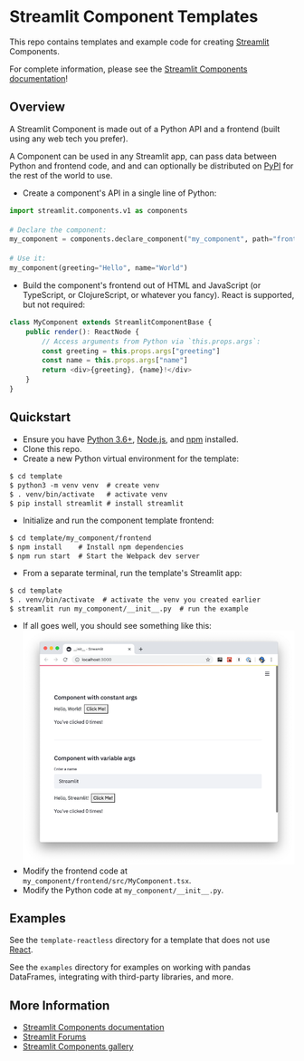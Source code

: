 # Streamlit Component Templates

This repo contains templates and example code for creating [Streamlit](https://streamlit.io) Components.

For complete information, please see the [Streamlit Components documentation](https://docs.streamlit.io/en/latest/streamlit_components.html)!

## Overview

A Streamlit Component is made out of a Python API and a frontend (built using any web tech you prefer). 

A Component can be used in any Streamlit app, can pass data between Python and frontend code, and and can optionally be distributed on [PyPI](https://pypi.org/) for the rest of the world to use.

* Create a component's API in a single line of Python:
```python
import streamlit.components.v1 as components

# Declare the component:
my_component = components.declare_component("my_component", path="frontend/build")

# Use it:
my_component(greeting="Hello", name="World")
```

* Build the component's frontend out of HTML and JavaScript (or TypeScript, or ClojureScript, or whatever you fancy). React is supported, but not required:
```typescript
class MyComponent extends StreamlitComponentBase {
    public render(): ReactNode {
        // Access arguments from Python via `this.props.args`:
        const greeting = this.props.args["greeting"]
        const name = this.props.args["name"]
        return <div>{greeting}, {name}!</div>
    }
}
```

## Quickstart

* Ensure you have [Python 3.6+](https://www.python.org/downloads/), [Node.js](https://nodejs.org), and [npm](https://docs.npmjs.com/downloading-and-installing-node-js-and-npm) installed.
* Clone this repo.
* Create a new Python virtual environment for the template:
```
$ cd template
$ python3 -m venv venv  # create venv
$ . venv/bin/activate   # activate venv
$ pip install streamlit # install streamlit
```
* Initialize and run the component template frontend:
```
$ cd template/my_component/frontend
$ npm install    # Install npm dependencies
$ npm run start  # Start the Webpack dev server
```
* From a separate terminal, run the template's Streamlit app:
```
$ cd template
$ . venv/bin/activate  # activate the venv you created earlier
$ streamlit run my_component/__init__.py  # run the example
```
* If all goes well, you should see something like this:
![Quickstart Success](quickstart.png)
* Modify the frontend code at `my_component/frontend/src/MyComponent.tsx`.
* Modify the Python code at `my_component/__init__.py`.

## Examples

See the `template-reactless` directory for a template that does not use [React](https://reactjs.org/).

See the `examples` directory for examples on working with pandas DataFrames, integrating with third-party libraries, and more.

## More Information

* [Streamlit Components documentation](https://docs.streamlit.io/en/latest/streamlit_components.html)
* [Streamlit Forums](https://discuss.streamlit.io/tag/custom-components)
* [Streamlit Components gallery](https://www.streamlit.io/components)
